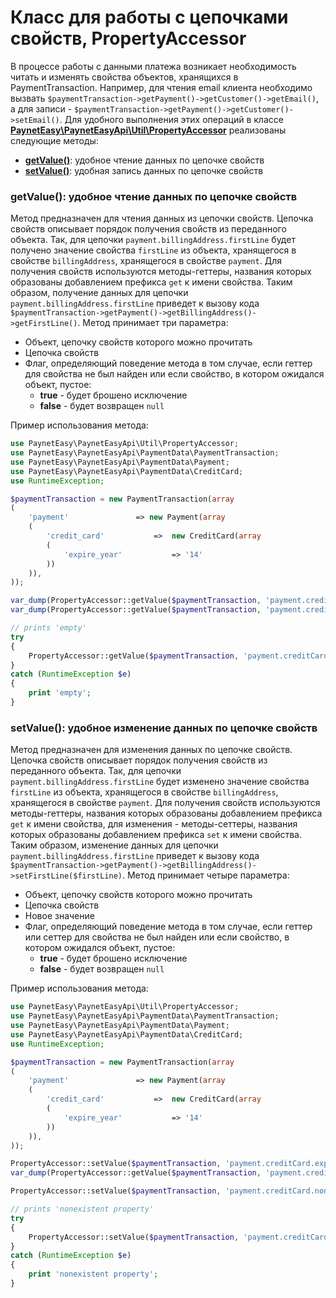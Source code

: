 # Класс для работы с цепочками свойств, PropertyAccessor

В процессе работы с данными платежа возникает необходимость читать и изменять свойства объектов, хранящихся в PaymentTransaction. Например, для чтения email клиента необходимо вызвать `$paymentTransaction->getPayment()->getCustomer()->getEmail()`, а для записи - `$paymentTransaction->getPayment()->getCustomer()->setEmail()`. Для удобного выполнения этих операций в классе **[PaynetEasy\PaynetEasyApi\Util\PropertyAccessor](../../source/PaynetEasy/PaynetEasyApi/Util/PropertyAccessor.php)** реализованы следующие методы:
* **[getValue()](#getValue)**: удобное чтение данных по цепочке свойств
* **[setValue()](#setValue)**: удобная запись данных по цепочке свойств

### <a name="getValue"></a> getValue(): удобное чтение данных по цепочке свойств

Метод предназначен для чтения данных из цепочки свойств. Цепочка свойств описывает порядок получения свойств из переданного объекта. Так, для цепочки `payment.billingAddress.firstLine` будет получено значение свойства `firstLine` из объекта, хранящегося в свойстве `billingAddress`, хранящегося в свойстве `payment`. Для получения свойств используются методы-геттеры, названия которых образованы добавлением префикса `get` к имени свойства. Таким образом, получение данных для цепочки `payment.billingAddress.firstLine` приведет к вызову кода `$paymentTransaction->getPayment()->getBillingAddress()->getFirstLine()`.
Метод принимает три параметра:
* Объект, цепочку свойств которого можно прочитать
* Цепочка свойств
* Флаг, определяющий поведение метода в том случае, если геттер для свойства не был найден или если свойство, в котором ожидался объект, пустое:
    * **true** - будет брошено исключение
    * **false** - будет возвращен `null`

Пример использования метода:
```php
use PaynetEasy\PaynetEasyApi\Util\PropertyAccessor;
use PaynetEasy\PaynetEasyApi\PaymentData\PaymentTransaction;
use PaynetEasy\PaynetEasyApi\PaymentData\Payment;
use PaynetEasy\PaynetEasyApi\PaymentData\CreditCard;
use RuntimeException;

$paymentTransaction = new PaymentTransaction(array
(
    'payment'               => new Payment(array
    (
        'credit_card'           =>  new CreditCard(array
        (
            'expire_year'           => '14'
        ))
    )),
));

var_dump(PropertyAccessor::getValue($paymentTransaction, 'payment.creditCard.expireYear')); // 14
var_dump(PropertyAccessor::getValue($paymentTransaction, 'payment.creditCard.expireMonth', false)); // null

// prints 'empty'
try
{
    PropertyAccessor::getValue($paymentTransaction, 'payment.creditCard.expireMonth');
}
catch (RuntimeException $e)
{
    print 'empty';
}
```

### <a name="setValue"></a> setValue(): удобное изменение данных по цепочке свойств

Метод предназначен для изменения данных по цепочке свойств. Цепочка свойств описывает порядок получения свойств из переданного объекта. Так, для цепочки `payment.billingAddress.firstLine` будет изменено значение свойства `firstLine` из объекта, хранящегося в свойстве `billingAddress`, хранящегося в свойстве `payment`. Для получения свойств используются методы-геттеры, названия которых образованы добавлением префикса `get` к имени свойства, для изменения - методы-сеттеры, названия которых образованы добавлением префикса `set` к имени свойства. Таким образом, изменение данных для цепочки `payment.billingAddress.firstLine` приведет к вызову кода `$paymentTransaction->getPayment()->getBillingAddress()->setFirstLine($firstLine)`.
Метод принимает четыре параметра:
* Объект, цепочку свойств которого можно прочитать
* Цепочка свойств
* Новое значение
* Флаг, определяющий поведение метода в том случае, если геттер или сеттер для свойства не был найден или если свойство, в котором ожидался объект, пустое:
    * **true** - будет брошено исключение
    * **false** - будет возвращен `null`

Пример использования метода:
```php
use PaynetEasy\PaynetEasyApi\Util\PropertyAccessor;
use PaynetEasy\PaynetEasyApi\PaymentData\PaymentTransaction;
use PaynetEasy\PaynetEasyApi\PaymentData\Payment;
use PaynetEasy\PaynetEasyApi\PaymentData\CreditCard;
use RuntimeException;

$paymentTransaction = new PaymentTransaction(array
(
    'payment'               => new Payment(array
    (
        'credit_card'           =>  new CreditCard(array
        (
            'expire_year'           => '14'
        ))
    )),
));

PropertyAccessor::setValue($paymentTransaction, 'payment.creditCard.expireYear', 15);
var_dump(PropertyAccessor::getValue($paymentTransaction, 'payment.creditCard.expireYear')); // 15

PropertyAccessor::setValue($paymentTransaction, 'payment.creditCard.nonExistentProperty', 'value', false); // nothing will happen

// prints 'nonexistent property'
try
{
    PropertyAccessor::setValue($paymentTransaction, 'payment.creditCard.nonExistentProperty', 'value');
}
catch (RuntimeException $e)
{
    print 'nonexistent property';
}
```
